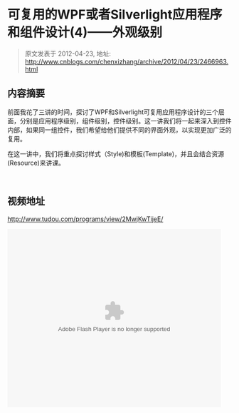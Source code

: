 # 可复用的WPF或者Silverlight应用程序和组件设计(4)&mdash;&mdash;外观级别 
> 原文发表于 2012-04-23, 地址: http://www.cnblogs.com/chenxizhang/archive/2012/04/23/2466963.html 


<h2>内容摘要</h2> <p>前面我花了三讲的时间，探讨了WPF和Silverlight可复用应用程序设计的三个层面，分别是应用程序级别，组件级别，控件级别。这一讲我们将一起来深入到控件内部，如果同一组控件，我们希望给他们提供不同的界面外观，以实现更加广泛的复用。</p> <p>在这一讲中，我们将重点探讨样式（Style)和模板(Template)，并且会结合资源(Resource)来讲课。</p> <p>&nbsp;</p> <h2>视频地址</h2> <p><a href="http://www.tudou.com/programs/view/2MwjKwTijeE/">http://www.tudou.com/programs/view/2MwjKwTijeE/</a></p> <p><embed src="http://www.tudou.com/v/2MwjKwTijeE/&amp;rpid=101037296&amp;resourceId=101037296_05_05_99/v.swf" type="application/x-shockwave-flash" allowscriptaccess="always" allowfullscreen="true" wmode="opaque" width="480" height="400"></embed></p>